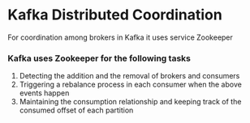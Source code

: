 # Kafka Distributed Coordination

For coordination among brokers in Kafka it uses service Zookeeper

### Kafka uses Zookeeper for the following tasks

1. Detecting the addition and the removal of brokers and consumers
2. Triggering a rebalance process in each consumer when the above events happen
3. Maintaining the consumption relationship and keeping track of the consumed offset of each partition
